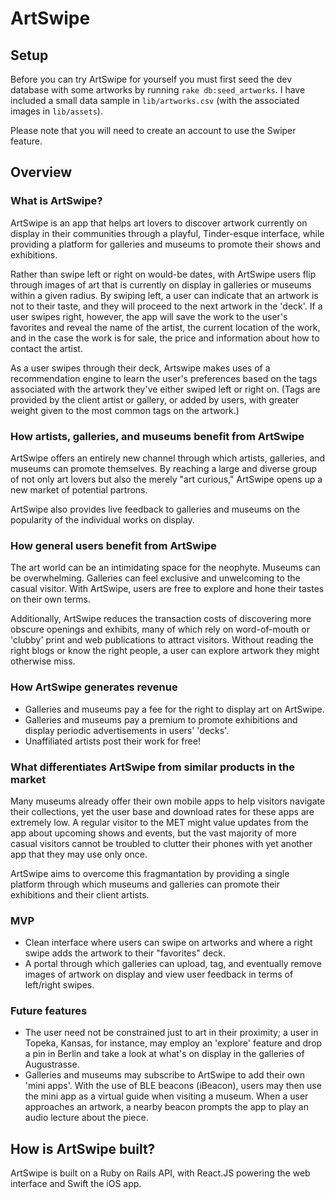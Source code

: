 # ArtSwipe

## Setup

Before you can try ArtSwipe for yourself you must first seed the dev database with some artworks by running `rake db:seed_artworks`. I have included a small data sample in  `lib/artworks.csv` (with the associated images in `lib/assets`).

Please note that you will need to create an account to use the Swiper feature.

## Overview

### What is ArtSwipe?

ArtSwipe is an app that helps art lovers to discover artwork currently on display in their communities through a playful, Tinder-esque interface, while providing a platform for galleries and museums to promote their shows and exhibitions.

Rather than swipe left or right on would-be dates, with ArtSwipe users flip through images of art that is currently on display in galleries or museums within a given radius. By swiping left, a user can indicate that an artwork is not to their taste, and they will proceed to the next artwork in the 'deck'. If a user swipes right, however, the app will save the work to the user's favorites and reveal the name of the artist, the current location of the work, and in the case the work is for sale, the price and information about how to contact the artist.

As a user swipes through their deck, Artswipe makes uses of a recommendation engine to learn the user's preferences based on the tags associated with the artwork they've either swiped left or right on. (Tags are provided by the client artist or gallery, or added by users, with greater weight given to the most common tags on the artwork.) 


### How artists, galleries, and museums benefit from ArtSwipe

ArtSwipe offers an entirely new channel through which artists, galleries, and museums can promote themselves. By reaching a large and diverse group of not only art lovers but also the merely "art curious," ArtSwipe opens up a new market of potential partrons. 

ArtSwipe also provides live feedback to galleries and museums on the popularity of the individual works on display.

### How general users benefit from ArtSwipe

The art world can be an intimidating space for the neophyte. Museums can be overwhelming. Galleries can feel exclusive and unwelcoming to the casual visitor. With ArtSwipe, users are free to explore and hone their tastes on their own terms.

Additionally, ArtSwipe reduces the transaction costs of discovering more obscure openings and exhibits, many of which rely on word-of-mouth or 'clubby' print and web publications to attract visitors. Without reading the right blogs or know the right people, a user can explore artwork they might otherwise miss.

### How ArtSwipe generates revenue

* Galleries and museums pay a fee for the right to display art on ArtSwipe.
* Galleries and museums pay a premium to promote exhibitions and display periodic advertisements in users' 'decks'.
* Unaffiliated artists post their work for free!  

### What differentiates ArtSwipe from similar products in the market

Many museums already offer their own mobile apps to help visitors navigate their collections, yet the user base and download rates for these apps are extremely low. A regular visitor to the MET might value updates from the app about upcoming shows and events, but the vast majority of more casual visitors cannot be troubled to clutter their phones with yet another app that they may use only once. 

ArtSwipe aims to overcome this fragmantation by providing a single platform through which museums and galleries can promote their exhibitions and their client artists.

### MVP

* Clean interface where users can swipe on artworks and where a right swipe adds the artwork to their "favorites" deck.
* A portal through which galleries can upload, tag, and eventually remove images of artwork on display and view user feedback in terms of left/right swipes.

### Future features
- The user need not be constrained just to art in their proximity; a user in Topeka, Kansas, for instance, may employ an 'explore' feature and drop a pin in Berlin and take a look at what's on display in the galleries of Augustrasse.
- Galleries and museums may subscribe to ArtSwipe to add their own 'mini apps'. With the use of BLE beacons (iBeacon), users may then use the mini app as a virtual guide when visiting a museum. When a user approaches an artwork, a nearby beacon prompts the app to play an audio lecture about the piece.

## How is ArtSwipe built?

ArtSwipe is built on a Ruby on Rails API, with React.JS powering the web interface and Swift the iOS app.
